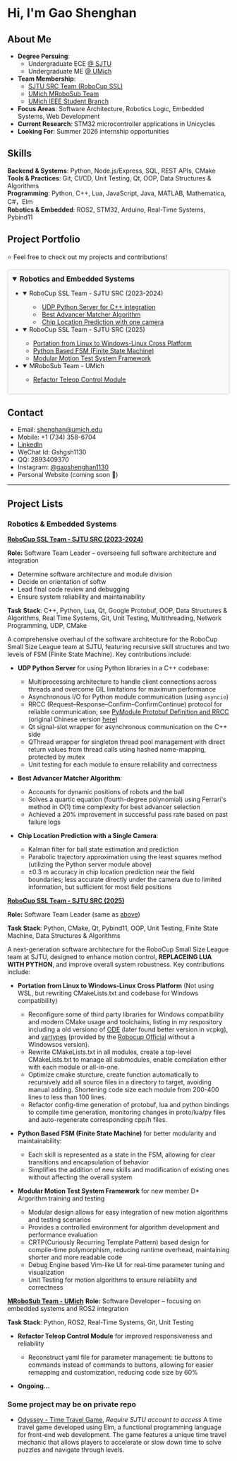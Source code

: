 # Hi, I'm Gao Shenghan

## About Me

- **Degree Persuing**: 
    - Undergraduate ECE [@ SJTU](https://www.sjtu.edu.cn/) 
    - Undergraduate ME [@ UMich](https://www.umich.edu/)
- **Team Membership**: 
    - [SJTU SRC Team (RoboCup SSL)](https://github.com/sjtu-src)
    - [UMich MRoboSub Team](https://github.com/MRoboSub/mrobosub)
    - [UMich IEEE Student Branch](https://ieee.eecs.umich.edu/)  
- **Focus Areas**: Software Architecture, Robotics Logic, Embedded Systems, Web Development  
- **Current Research**: STM32 microcontroller applications in Unicycles  
- **Looking For**: Summer 2026 internship opportunities


## Skills

**Backend & Systems**: Python, Node.js/Express, SQL, REST APIs, CMake  
**Tools & Practices**: Git, CI/CD, Unit Testing, Qt, OOP, Data Structures & Algorithms  
**Programming**: Python, C++, Lua, JavaScript, Java, MATLAB, Mathematica, C#，Elm  
**Robotics & Embedded**: ROS2, STM32, Arduino, Real-Time Systems, Pybind11  

## Project Portfolio

⭐️ Feel free to check out my projects and contributions!

<div style="border:1px solid #ccc; padding:10px; border-radius:5px; background:#f9f9f9;">
  <details open>
    <summary style="font-size:16px; font-weight:bold; ">Robotics and Embedded Systems</summary>
    <ul>
        <li>
        <details open>
            <summary>RoboCup SSL Team - SJTU SRC (2023-2024)</   summary>
            <ul>
                <li><a href="#udp_server">UDP Python Server for C++ integration</a></li>
                <li><a href="#matcher_algo">Best Advancer Matcher Algorithm</a></li>
                <li><a href="#chip_pred">Chip Location Prediction with one camera</a></li>
            </ul>
        </details>
        </li>
        <li>
        <details open>
            <summary>RoboCup SSL Team - SJTU SRC (2025)</summary>
            <ul>
                <li><a href="portationL2W">Portation from Linux to Windows-Linux Cross Platform</a></li>
                <li><a href="#pyfsm">Python Based FSM (Finite State Machine)</a></li>
                <li><a href="#modularMotionTest">Modular Motion Test System Framework</a></li>
            </ul>
        </details>
        </li>
        <li>
        <details open>
            <summary>MRoboSub Team - UMich</summary>
            <ul>
                <li><a href="#teleop">Refactor Teleop Control Module</a></li>
            </ul>
        </details>
  </details>
</div>

## Contact
- Email: shenghan@umich.edu
- Mobile: +1 (734) 358-6704
- [LinkedIn](https://www.linkedin.com/in/shenghan-gao-30b029383)
- WeChat Id: Gshgsh1130
- QQ: 2893409370
- Instagram: [@gaoshenghan1130](https://www.instagram.com/gaoshenghan1130/)
- Personal Website (coming soon 🚧)

---

## Project Lists

### Robotics & Embedded Systems

**[RoboCup SSL Team - SJTU SRC (2023-2024)](https://github.com/sjtu-src/Falcon2023)<a id ="src2023"></a>**

**Role:** Software Team Leader – overseeing full software architecture and integration
- Determine software architecture and module division
- Decide on orientation of softw
- Lead final code review and debugging  
- Ensure system reliability and maintainability

**Task Stack**: C++, Python, Lua, Qt, Google Protobuf, OOP, Data Structures & Algorithms, Real Time Systems, Git, Unit Testing, Multithreading, Network Programming, UDP, CMake

A comprehensive overhaul of the software architecture for the RoboCup Small Size League team at SJTU, featuring recursive skill structures and two levels of FSM (Finite State Machine). Key contributions include:

- **UDP Python Server** for using Python libraries in a C++ codebase:<a id="udp_server"></a>
    - Multiprocessing architecture to handle client connections across threads and overcome GIL limitations for maximum performance
    - Asynchronous I/O for Python module communication (using `asyncio`)
    - RRCC (Request–Response–Confirm–ConfirmContinue) protocol for reliable communication; see [PyModule Protobuf Definition and RRCC](./PyModule/PYM_Protobuf&RRCC_Eng.md) (original Chinese version [here](./PyModule/PYM_Protobuf&RRCC.md))
    - Qt signal-slot wrapper for asynchronous communication on the C++ side
    - QThread wrapper for singleton thread pool management with direct return values from thread calls using hashed name-mapping, protected by mutex
    - Unit testing for each module to ensure reliability and correctness

- **Best Advancer Matcher Algorithm**:<a id="matcher_algo"></a>
    - Accounts for dynamic positions of robots and the ball
    - Solves a quartic equation (fourth-degree polynomial) using Ferrari's method in O(1) time complexity for best advancer selection
    - Achieved a 20% improvement in successful pass rate based on past failure logs

- **Chip Location Prediction with a Single Camera**:<a id="chip_pred"></a>
    - Kalman filter for ball state estimation and prediction
    - Parabolic trajectory approximation using the least squares method (utilizing the Python server module above)
    - ±0.3 m accuracy in chip location prediction near the field boundaries; less accurate directly under the camera due to limited information, but sufficient for most field positions


**[RoboCup SSL Team - SJTU SRC (2025)](https://github.com/sjtu-src/Falcon2026)**

**Role:** Software Team Leader (same as [above](#src2023))

**Task Stack**: Python, CMake, Qt, Pybind11, OOP, Unit Testing, Finite State Machine, Data Structures & Algorithms


A next-generation software architecture for the RoboCup Small Size League team at SJTU, designed to enhance motion control, **REPLACEING LUA WITH PYTHON**, and improve overall system robustness. Key contributions include:


- **Portation from Linux to Windows-Linux Cross Platform** (Not using WSL, but rewriting CMakeLists.txt and codebase for Windows compatibility) <a id="portationL2W"></a>
  - Reconfigure some of third party libraries for Windows compatibility and modern CMake usage and toolchains, listing in my respository including a old versiono of [ODE](https://github.com/gaoshenghan1130/ODE_modernRepair) (later found better version in vcpkg),  and [vartypes](https://github.com/gaoshenghan1130/VarTypes_Robocup) (provided by the [Robocup Official](https://www.robocup.org) without a Windowsos version).
  - Rewrite CMakeLists.txt in all modules, create a top-level CMakeLists.txt to manage all submodules, enable compilation either with each module or all-in-one.
  - Optimize cmake sturcture, create function automatically to recursively add all source files in a directory to target, avoiding manual adding. Shortening code size each module from 200-400 lines to less than 100 lines.
  - Refactor config-time generation of protobuf, lua and python bindings to compile time generation, monitoring changes in proto/lua/py files and auto-regenerate corresponding cpp/h files.

- **Python Based FSM (Finite State Machine)** for better modularity and maintainability: <a id="pyfsm"></a>
    - Each skill is represented as a state in the FSM, allowing for clear transitions and encapsulation of behavior
    - Simplifies the addition of new skills and modification of existing ones without affecting the overall system

- **Modular Motion Test System Framework** for new member D* Argorithm training and testing <a id="modularMotionTest"></a>
    - Modular design allows for easy integration of new motion algorithms and testing scenarios
    - Provides a controlled environment for algorithm development and performance evaluation
  - CRTP(Curiously Recurring Template Pattern) based design for compile-time polymorphism, reducing runtime overhead, maintaining shorter and more readable code
  - Debug Engine based Vim-like UI for real-time parameter tuning and visualization
  - Unit Testing for motion algorithms to ensure reliability and correctness

**[MRoboSub Team - UMich](https://www.github.com/MRoboSub/mrobosub)**
**Role:** Software Developer – focusing on embedded systems and ROS2 integration

**Task Stack**: Python, ROS2, Real-Time Systems, Git, Unit Testing

- **Refactor Teleop Control Module** for improved responsiveness and reliability<a id="teleop"></a>
    - Reconstruct yaml file for parameter management: tie buttons to commands instead of commands to buttons, allowing for easier remapping and customization, reducing code size by 60%

- **Ongoing...**

### Some project may be on private repo



- [Odyssey - Time Travel Game](https://focs.ji.sjtu.edu.cn/git/SilverFOCS-24su/p2team07), *Require SJTU account to access*
A time travel game developed using Elm, a functional programming language for front-end web development. The game features a unique time travel mechanic that allows players to accelerate or slow down time to solve puzzles and navigate through levels.

